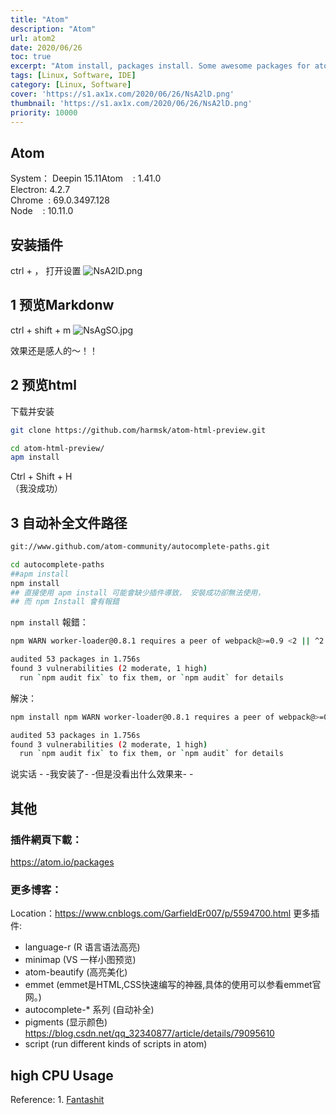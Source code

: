 ```yaml
---
title: "Atom"
description: "Atom"
url: atom2
date: 2020/06/26
toc: true
excerpt: "Atom install, packages install. Some awesome packages for atom"
tags: [Linux, Software, IDE]
category: [Linux, Software]
cover: 'https://s1.ax1x.com/2020/06/26/NsA2lD.png'
thumbnail: 'https://s1.ax1x.com/2020/06/26/NsA2lD.png'
priority: 10000
---
```


## Atom

System： Deepin 15.11Atom    : 1.41.0<br />Electron: 4.2.7<br />Chrome  : 69.0.3497.128<br />Node    : 10.11.0

<a name="4LN4y"></a>
## 安装插件

ctrl + ， 打开设置
![NsA2lD.png](https://s1.ax1x.com/2020/06/26/NsA2lD.png)

<a name="rJPAR"></a>
## 1 预览Markdonw


ctrl + shift + m
![NsAgSO.jpg](https://s1.ax1x.com/2020/06/26/NsAgSO.jpg)


效果还是感人的～！！

<a name="jzoHj"></a>
## 2 预览html

下载并安装
```bash
git clone https://github.com/harmsk/atom-html-preview.git

cd atom-html-preview/
apm install
```


Ctrl + Shift + H<br />（我没成功）

<a name="GjTh6"></a>
## 3 自动补全文件路径

```bash
git://www.github.com/atom-community/autocomplete-paths.git

cd autocomplete-paths
##apm install
npm install
## 直接使用 apm install 可能會缺少插件導致， 安裝成功卻無法使用，
## 而 npm Install 會有報錯
```

`npm install` 報錯：
```bash
npm WARN worker-loader@0.8.1 requires a peer of webpack@>=0.9 <2 || ^2.1.0-beta || ^2.2.0 but none is installed. You must install peer dependencies yourself.

audited 53 packages in 1.756s
found 3 vulnerabilities (2 moderate, 1 high)
  run `npm audit fix` to fix them, or `npm audit` for details
```
解決：
```bash
npm install npm WARN worker-loader@0.8.1 requires a peer of webpack@>=0.9 <2 || ^2.1.0-beta || ^2.2.0 but none is installed. You must install peer dependencies yourself.

audited 53 packages in 1.756s
found 3 vulnerabilities (2 moderate, 1 high)
  run `npm audit fix` to fix them, or `npm audit` for details

```
说实话 - -我安装了- -但是没看出什么效果来- -

<a name="ePp9Z"></a>
## 其他
### 插件網頁下載：
https://atom.io/packages
### 更多博客：
Location：https://www.cnblogs.com/GarfieldEr007/p/5594700.html
更多插件:
- language-r (R 语言语法高亮)
- minimap (VS 一样小图预览)
- atom-beautify (高亮美化)
- emmet (emmet是HTML,CSS快速编写的神器,具体的使用可以参看emmet官网。)
- autocomplete-* 系列 (自动补全)
- pigments (显示颜色)
https://blog.csdn.net/qq_32340877/article/details/79095610
- script (run different kinds of scripts in atom)



## high CPU Usage

Reference: 1. [Fantashit](https://fantashit.com/atom-helper-using-100-of-cpu/)
